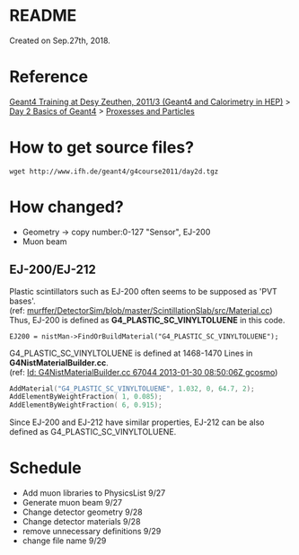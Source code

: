 # README

Created on Sep.27th, 2018.

# Reference
[Geant4 Training at Desy Zeuthen, 2011/3 (Geant4 and Calorimetry in HEP)](https://www-zeuthen.desy.de/geant4/g4course2011/day1/overview.html) > [Day 2 Basics of Geant4](https://www-zeuthen.desy.de/geant4/g4course2011/day2/index.html) > [Proxesses and Particles](https://www-zeuthen.desy.de/geant4/g4course2011/day2/4_particlesNprocesses/index.html)

# How to get source files?
```
wget http://www.ifh.de/geant4/g4course2011/day2d.tgz
```

# How changed?

- Geometry -> copy number:0-127 "Sensor", EJ-200
- Muon beam

## EJ-200/EJ-212
Plastic scintillators such as EJ-200 often seems to be supposed as 'PVT bases'.  
(ref: [murffer/DetectorSim/blob/master/ScintillationSlab/src/Material.cc](https://github.com/murffer/DetectorSim/blob/master/ScintillationSlab/src/Material.cc))  
Thus, EJ-200 is defined as **G4\_PLASTIC\_SC\_VINYLTOLUENE** in this code.

```
EJ200 = nistMan->FindOrBuildMaterial("G4_PLASTIC_SC_VINYLTOLUENE");

```  
  
G4\_PLASTIC\_SC\_VINYLTOLUENE is defined at 1468-1470 Lines in **G4NistMaterialBuilder.cc**.  
(ref: [Id: G4NistMaterialBuilder.cc 67044 2013-01-30 08:50:06Z gcosmo](http://www.apc.univ-paris7.fr/~franco/g4doxy/html/G4NistMaterialBuilder_8cc-source.html))

```G4NistMaterialBuilder.cc
AddMaterial("G4_PLASTIC_SC_VINYLTOLUENE", 1.032, 0, 64.7, 2);
AddElementByWeightFraction( 1, 0.085);
AddElementByWeightFraction( 6, 0.915);
```

Since EJ-200 and EJ-212 have similar properties, EJ-212 can be also defined as G4\_PLASTIC\_SC\_VINYLTOLUENE.

# Schedule
- Add muon libraries to PhysicsList 9/27
- Generate muon beam 9/27
- Change detector geometry 9/28
- Change detector materials 9/28
- remove unnecessary definitions 9/29
- change file name 9/29